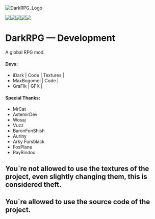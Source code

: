 ![DarkRPG_Logo](https://cdn.discordapp.com/attachments/1014345920315412502/1055843203670085642/dark-rpg-reborn.png)

![](https://cf.way2muchnoise.eu/title/698244.svg)![](http://cf.way2muchnoise.eu/versions/698244.svg)![]( https://cf.way2muchnoise.eu/full_698244_downloads.svg)![](https://img.shields.io/badge/License-GPL--2.0-blue)![](https://img.shields.io/discord/859843420603416618?color=Green&label=Discord&logo=Discord&style=flat-square)

# DarkRPG — Development
A global RPG mod.

#### Devs:
- iDark | Code | Textures |
- MaxBogomol | Code |
- GraFik | GFX |

#### Special Thanks:
- MrCat
- AstemirDev
- Wosaj
- Vuzz
- BaronFonShish
- Auriny
- Arky Fursblack
- FoxPlane
- RayRindou

## You`re not allowed to use the textures of the project, even slightly changing them, this is considered theft.
## You`re allowed to use the source code of the project. 
